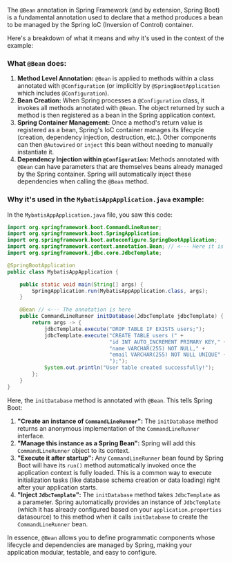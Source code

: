 The `@Bean` annotation in Spring Framework (and by extension, Spring Boot) is a fundamental annotation used to declare that a method produces a bean to be managed by the Spring IoC (Inversion of Control) container.

Here's a breakdown of what it means and why it's used in the context of the example:

### What `@Bean` does:

1.  **Method Level Annotation:** `@Bean` is applied to methods within a class annotated with `@Configuration` (or implicitly by `@SpringBootApplication` which includes `@Configuration`).
2.  **Bean Creation:** When Spring processes a `@Configuration` class, it invokes all methods annotated with `@Bean`. The object returned by such a method is then registered as a bean in the Spring application context.
3.  **Spring Container Management:** Once a method's return value is registered as a bean, Spring's IoC container manages its lifecycle (creation, dependency injection, destruction, etc.). Other components can then `@Autowired` or `inject` this bean without needing to manually instantiate it.
4.  **Dependency Injection within `@Configuration`:** Methods annotated with `@Bean` can have parameters that are themselves beans already managed by the Spring container. Spring will automatically inject these dependencies when calling the `@Bean` method.

### Why it's used in the `MybatisAppApplication.java` example:

In the `MybatisAppApplication.java` file, you saw this code:

```java
import org.springframework.boot.CommandLineRunner;
import org.springframework.boot.SpringApplication;
import org.springframework.boot.autoconfigure.SpringBootApplication;
import org.springframework.context.annotation.Bean; // <--- Here it is
import org.springframework.jdbc.core.JdbcTemplate;

@SpringBootApplication
public class MybatisAppApplication {

    public static void main(String[] args) {
        SpringApplication.run(MybatisAppApplication.class, args);
    }

    @Bean // <--- The annotation is here
    public CommandLineRunner initDatabase(JdbcTemplate jdbcTemplate) {
        return args -> {
            jdbcTemplate.execute("DROP TABLE IF EXISTS users;");
            jdbcTemplate.execute("CREATE TABLE users (" +
                                 "id INT AUTO_INCREMENT PRIMARY KEY," +
                                 "name VARCHAR(255) NOT NULL," +
                                 "email VARCHAR(255) NOT NULL UNIQUE" +
                                 ");");
            System.out.println("User table created successfully!");
        };
    }
}
```

Here, the `initDatabase` method is annotated with `@Bean`. This tells Spring Boot:

1.  **"Create an instance of `CommandLineRunner`":** The `initDatabase` method returns an anonymous implementation of the `CommandLineRunner` interface.
2.  **"Manage this instance as a Spring Bean":** Spring will add this `CommandLineRunner` object to its context.
3.  **"Execute it after startup":** Any `CommandLineRunner` bean found by Spring Boot will have its `run()` method automatically invoked once the application context is fully loaded. This is a common way to execute initialization tasks (like database schema creation or data loading) right after your application starts.
4.  **"Inject `JdbcTemplate`":** The `initDatabase` method takes `JdbcTemplate` as a parameter. Spring automatically provides an instance of `JdbcTemplate` (which it has already configured based on your `application.properties` datasource) to this method when it calls `initDatabase` to create the `CommandLineRunner` bean.

In essence, `@Bean` allows you to define programmatic components whose lifecycle and dependencies are managed by Spring, making your application modular, testable, and easy to configure.